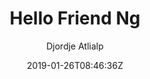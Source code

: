 ---
title: "Hello Friend Ng"
github: https://github.com/rhazdon/hugo-theme-hello-friend-ng
demo: https://themes.gohugo.io/theme/hugo-theme-hello-friend-ng/
author: Djordje Atlialp
ssg:
  - Hugo
cms:
  - No Cms
date: 2019-01-26T08:46:36Z
github_branch: master
---